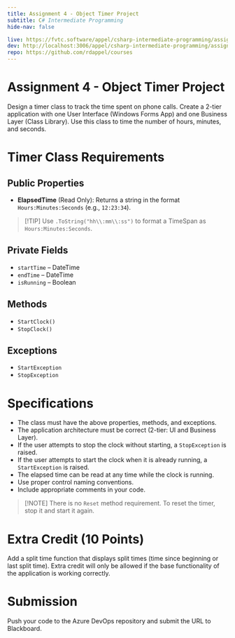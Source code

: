 ```yaml
---
title: Assignment 4 - Object Timer Project
subtitle: C# Intermediate Programming
hide-nav: false

live: https://fvtc.software/appel/csharp-intermediate-programming/assignments/object-timer
dev: http://localhost:3006/appel/csharp-intermediate-programming/assignments/object-timer
repo: https://github.com/rdappel/courses
---
```


# Assignment 4 - Object Timer Project

Design a timer class to track the time spent on phone calls. Create a 2-tier application with one User Interface (Windows Forms App) and one Business Layer (Class Library). Use this class to time the number of hours, minutes, and seconds.

# Timer Class Requirements

## Public Properties
- **ElapsedTime** (Read Only): Returns a string in the format `Hours:Minutes:Seconds` (e.g., `12:23:34`).

> [!TIP] Use `.ToString("hh\\:mm\\:ss")` to format a TimeSpan as `Hours:Minutes:Seconds`.

## Private Fields
- `startTime` – DateTime
- `endTime` – DateTime
- `isRunning` – Boolean

## Methods
- `StartClock()`
- `StopClock()`

## Exceptions
- `StartException`
- `StopException`

# Specifications

- The class must have the above properties, methods, and exceptions.
- The application architecture must be correct (2-tier: UI and Business Layer).
- If the user attempts to stop the clock without starting, a `StopException` is raised.
- If the user attempts to start the clock when it is already running, a `StartException` is raised.
- The elapsed time can be read at any time while the clock is running.
- Use proper control naming conventions.
- Include appropriate comments in your code.

> [!NOTE] There is no `Reset` method requirement. To reset the timer, stop it and start it again.

# Extra Credit (10 Points)

Add a split time function that displays split times (time since beginning or last split time). Extra credit will only be allowed if the base functionality of the application is working correctly.

# Submission

Push your code to the Azure DevOps repository and submit the URL to Blackboard.
